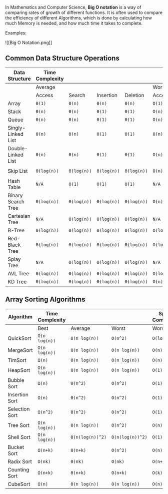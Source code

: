 In Mathematics and Computer Science, **Big O notation** is a way of comparing rates of growth of different functions. It is often used to compare the efficiency of different Algorithms, which is done by calculating how much Memory is needed, and how much time it takes to complete.

Examples:

![[Big O Notation.png]]
## Common Data Structure Operations

| Data Structure      | Time Complexity |             |             |             |             |             |             |             | Space Complexity |
| ------------------- | --------------- | ----------- | ----------- | ----------- | ----------- | ----------- | ----------- | ----------- | ---------------- |
|                     | Average         |             |             |             | Worst       |             |             |             | Worst            |
|                     | Access          | Search      | Insertion   | Deletion    | Access      | Search      | Insertion   | Deletion    |                  |
| Array               | `Θ(1)`          | `Θ(n)`      | `Θ(n)`      | `Θ(n)`      | `O(1)`      | `O(n)`      | `O(n)`      | `O(n)`      | `O(n)`           |
| Stack               | `Θ(n)`          | `Θ(n)`      | `Θ(1)`      | `Θ(1)`      | `O(n)`      | `O(n)`      | `O(1)`      | `O(1)`      | `O(n)`           |
| Queue               | `Θ(n)`          | `Θ(n)`      | `Θ(1)`      | `Θ(1)`      | `O(n)`      | `O(n)`      | `O(1)`      | `O(1)`      | `O(n)`           |
| Singly-Linked List  | `Θ(n)`          | `Θ(n)`      | `Θ(1)`      | `Θ(1)`      | `O(n)`      | `O(n)`      | `O(1)`      | `O(1)`      | `O(n)`           |
| Double- Linked List | `Θ(n)`          | `Θ(n)`      | `Θ(1)`      | `Θ(1)`      | `O(n)`      | `O(n)`      | `O(1)`      | `O(1)`      | `O(n)`           |
| Skip List           | `Θ(log(n))`     | `Θ(log(n))` | `Θ(log(n))` | `Θ(log(n))` | `O(n)`      | `O(n)`      | `O(n)`      | `O(n)`      | `O(n log(n))`    |
| Hash Table          | `N/A`           | `Θ(1)`      | `Θ(1)`      | `Θ(1)`      | `N/A`       | `O(n)`      | `O(n)`      | `O(n)`      | `O(n)`           |
| Binary Search Tree  | `Θ(log(n))`     | `Θ(log(n))` | `Θ(log(n))` | `Θ(log(n))` | `O(n)`      | `O(n)`      | `O(n)`      | `O(n)`      | `O(n)`           |
| Cartesian Tree      | `N/A`           | `Θ(log(n))` | `Θ(log(n))` | `Θ(log(n))` | `N/A`       | `O(n)`      | `O(n)`      | `O(n)`      | `O(n)`           |
| B-Tree              | `Θ(log(n))`     | `Θ(log(n))` | `Θ(log(n))` | `Θ(log(n))` | `O(log(n))` | `O(log(n))` | `O(log(n))` | `O(log(n))` | `O(n)`           |
| Red-Black Tree      | `Θ(log(n))`     | `Θ(log(n))` | `Θ(log(n))` | `Θ(log(n))` | `O(log(n))` | `O(log(n))` | `O(log(n))` | `O(log(n))` | `O(n)`           |
| Splay Tree          | `N/A`           | `Θ(log(n))` | `Θ(log(n))` | `Θ(log(n))` | `N/A`       | `O(log(n))` | `O(log(n))` | `O(log(n))` | `O(n)`           |
| AVL Tree            | `Θ(log(n))`     | `Θ(log(n))` | `Θ(log(n))` | `Θ(log(n))` | `O(log(n))` | `O(log(n))` | `O(log(n))` | `O(log(n))` | `O(n)`           |
| KD Tree             | `Θ(log(n))`     | `Θ(log(n))` | `Θ(log(n))` | `Θ(log(n))` | `O(n)`      | `O(n)`      | `O(n)`      | `O(n)`      | `O(n)`           |


## Array Sorting Algorithms

| Algorithm      | Time Complexity |                  |                  | Space Complexity |
| -------------- | --------------- | ---------------- | ---------------- | ---------------- |
|                | Best            | Average          | Worst            | Worst            |
| QuickSort      | `Ω(n log(n))`   | `Θ(n log(n))`    | `O(n^2)`         | `O(log(n))`      |
| MergeSort      | `Ω(n log(n))`   | `Θ(n log(n))`    | `O(n log(n))`    | `O(n)`           |
| TimSort        | `Ω(n)`          | `Θ(n log(n))`    | `O(n log(n))`    | `O(n)`           |
| HeapSort       | `Ω(n log(n))`   | `Θ(n log(n))`    | `O(n log(n))`    | `O(1)`           |
| Bubble Sort    | `Ω(n)`          | `Θ(n^2)`         | `O(n^2)`         | `O(1)`           |
| Insertion Sort | `Ω(n)`          | `Θ(n^2)`         | `O(n^2)`         | `O(1)`           |
| Selection Sort | `Ω(n^2)`        | `Θ(n^2)`         | `O(n^2)`         | `O(1)`           |
| Tree Sort      | `Ω(n log(n))`   | `Θ(n log(n))`    | `O(n^2)`         | `O(n)`           |
| Shell Sort     | `Ω(n log(n))`   | `Θ(n(log(n))^2)` | `O(n(log(n))^2)` | `O(1)`           |
| Bucket Sort    | `Ω(n+k)`        | `Θ(n+k)`         | `O(n^2)`         | `O(n)`           |
| Radix Sort     | `Ω(nk)`         | `Θ(nk)`          | `O(nk)`          | `O(n+k)`         |
| Counting Sort  | `Ω(n+k)`        | `Θ(n+k)`         | `O(n+k)`         | `O(k)`           |
| CubeSort       | `Ω(n)`          | `Θ(n log(n))`    | `O(n log(n))`    | `O(n)`           |
